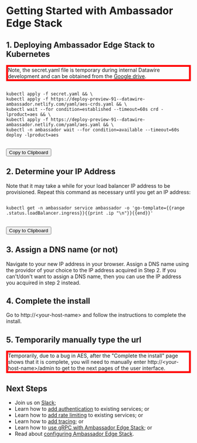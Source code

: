 # Getting Started with Ambassador Edge Stack

## 1. Deploying Ambassador Edge Stack to Kubernetes

<div style="border: thick solid red">
<!-- TODO: fix red bordered text -->
Note, the secret.yaml file is temporary during internal Datawire development and can be obtained from the 
<a href="https://drive.google.com/file/d/1q-fmSXU966UtAARrzyCnaKTVbcpkg2n-/view?usp=sharing">Google drive</a>.
</div>

<div class="gatsby-highlight" data-language="shell">
<pre class="language-shell">
<code class="language-shell" id="step1">
kubectl apply -f secret.yaml && \
kubectl apply -f https://deploy-preview-91--datawire-ambassador.netlify.com/yaml/aes-crds.yaml && \
kubectl wait --for condition=established --timeout=60s crd -lproduct=aes && \
kubectl apply -f https://deploy-preview-91--datawire-ambassador.netlify.com/yaml/aes.yaml && \
kubectl -n ambassador wait --for condition=available --timeout=60s deploy -lproduct=aes
</code>
</div>
</div>
<button onclick="copy_to_clipboard('step1')">Copy to Clipboard</button>
<script>
function copy_to_clipboard(the_id) {
  var copyText = document.getElementById(the_id);
  copyText.select();
  copyText.setSelectionRange(0, 99999); /*For mobile devices*/
  document.execCommand("copy");
}
</script>

## 2. Determine your IP Address

Note that it may take a while for your load balancer IP address to be provisioned. Repeat this command as necessary until you get an IP address:

<div class="gatsby-highlight" data-language="shell">
<pre class="language-shell">
<code class="language-shell" id="step2">
kubectl get -n ambassador service ambassador -o 'go-template={{range .status.loadBalancer.ingress}}{{print .ip "\n"}}{{end}}'
</code>
</div>
</div>
<button onclick="copy_to_clipboard('step2')">Copy to Clipboard</button>

## 3. Assign a DNS name (or not)

Navigate to your new IP address in your browser. Assign a DNS name using the providor of your choice to the IP address acquired in Step 2. If you can't/don't want to assign a DNS name, then you can use the IP address you acquired in step 2 instead.

## 4. Complete the install

Go to http://&lt;your-host-name&gt; and follow the instructions to complete the install.

## 5. Temporarily manually type the url

<div style="border: thick solid red">
<!-- TODO: fix red bordered text -->
Temporarily, due to a bug in AES, after the "Complete the install" page shows that it is complete,
you will need to manually enter http://&lt;your-host-name&gt;/admin to get to the next pages of
the user interface.
</div>


## Next Steps

<!-- TODO: should we include this? We've just done a quick tour of some of the core features of Ambassador Edge Stack: diagnostics, routing, configuration, and authentication. -->

- Join us on [Slack](https://d6e.co/slack);
- Learn how to [add authentication](/user-guide/auth-tutorial) to existing services; or
- Learn how to [add rate limiting](/user-guide/rate-limiting-tutorial) to existing services; or
- Learn how to [add tracing](/user-guide/tracing-tutorial); or
- Learn how to [use gRPC with Ambassador Edge Stack](/user-guide/grpc); or
- Read about [configuring Ambassador Edge Stack](/reference/configuration).
